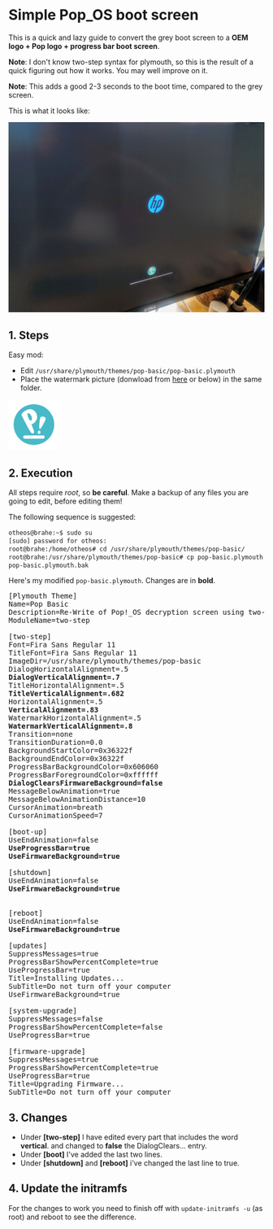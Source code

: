 # Simple Pop_OS boot screen

This is a quick and lazy guide to convert the grey boot screen to a **OEM logo + Pop logo + progress bar boot screen**. 

**Note**: I don't know two-step syntax for plymouth, so this is the result of a quick figuring out how it works. You may well improve on it.

**Note**: This adds a good 2-3 seconds to the boot time, compared to the grey screen.

This is what it looks like:

![Boot Screen](../assets/bootscreen.jpg)

## 1. Steps
Easy mod:
* Edit ```/usr/share/plymouth/themes/pop-basic/pop-basic.plymouth```
* Place the watermark picture (donwload from [here](https://github.com/spxak1/weywot/blob/main/assets/watermark.png) or below) in the same folder.

![Pop Logo](../assets/watermark.png)

## 2. Execution
All steps require *root*, so **be careful**. Make a backup of any files you are going to edit, before editing them!

The following sequence is suggested:
~~~
otheos@brahe:~$ sudo su
[sudo] password for otheos: 
root@brahe:/home/otheos# cd /usr/share/plymouth/themes/pop-basic/
root@brahe:/usr/share/plymouth/themes/pop-basic# cp pop-basic.plymouth pop-basic.plymouth.bak
~~~

Here's my modified ```pop-basic.plymouth```. Changes are in **bold**.

<pre>
[Plymouth Theme]
Name=Pop Basic
Description=Re-Write of Pop!_OS decryption screen using two-step rather than pl>
ModuleName=two-step

[two-step]
Font=Fira Sans Regular 11
TitleFont=Fira Sans Regular 11
ImageDir=/usr/share/plymouth/themes/pop-basic
DialogHorizontalAlignment=.5
<b>DialogVerticalAlignment=.7</b>
TitleHorizontalAlignment=.5
<b>TitleVerticalAlignment=.682</b>
HorizontalAlignment=.5
<b>VerticalAlignment=.83</b>
WatermarkHorizontalAlignment=.5
<b>WatermarkVerticalAlignment=.8</b>
Transition=none
TransitionDuration=0.0
BackgroundStartColor=0x36322f
BackgroundEndColor=0x36322f
ProgressBarBackgroundColor=0x606060
ProgressBarForegroundColor=0xffffff
<b>DialogClearsFirmwareBackground=false</b>
MessageBelowAnimation=true
MessageBelowAnimationDistance=10
CursorAnimation=breath
CursorAnimationSpeed=7

[boot-up]
UseEndAnimation=false
<b>UseProgressBar=true</b>
<b>UseFirmwareBackground=true</b>

[shutdown]
UseEndAnimation=false
<b>UseFirmwareBackground=true</b>


[reboot]
UseEndAnimation=false
<b>UseFirmwareBackground=true</b>

[updates]
SuppressMessages=true
ProgressBarShowPercentComplete=true
UseProgressBar=true
Title=Installing Updates...
SubTitle=Do not turn off your computer
UseFirmwareBackground=true

[system-upgrade]
SuppressMessages=false
ProgressBarShowPercentComplete=false
UseProgressBar=true

[firmware-upgrade]
SuppressMessages=true
ProgressBarShowPercentComplete=true
UseProgressBar=true
Title=Upgrading Firmware...
SubTitle=Do not turn off your computer
</pre>

## 3. Changes

* Under **[two-step]** I have edited every part that includes the word **vertical**. and changed to **false** the DialogClears... entry.
* Under **[boot]** I've added the last two lines.
* Under **[shutdown]** and **[reboot]** i've changed the last line to true.

## 4. Update the initramfs

For the changes to work you need to finish off with ```update-initramfs -u``` (as root) and reboot to see the difference.



